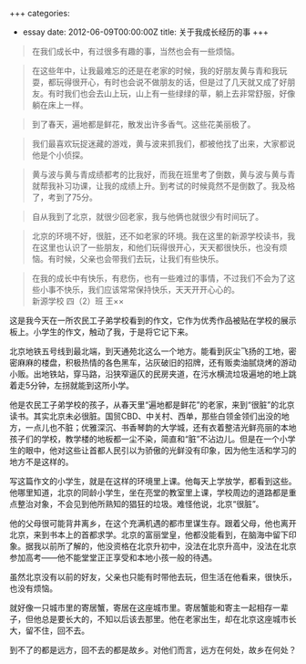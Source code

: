 +++
categories:
- essay
date: 2012-06-09T00:00:00Z
title: 关于我成长经历的事
+++

>在我们成长中，有过很多有趣的事，当然也会有一些烦恼。

>在这些年中，让我最难忘的还是在老家的时候，我的好朋友黄与青和我玩耍，都玩得很开心，有时也会说不做朋友的话，但是过了几天就又成了好朋友。有时我们也会去山上玩，山上有一些绿绿的草，躺上去非常舒服，好像躺在床上一样。

>到了春天，遍地都是鲜花，散发出许多香气。这些花美丽极了。

>我们最喜欢玩捉迷藏的游戏，黄与波来抓我们，都被他找了出来，大家都说他是个小侦探。

>黄与波与黄与青成绩都考的比我好，而我在班里考了倒数，黄与波与黄与青就帮我补习功课，让我的成绩上升。到考试的时候竟然不是倒数了。我及格了，考到了75分。

>自从我到了北京，就很少回老家，我与他俩也就很少有时间玩了。

>北京的环境不好，很脏，还不如老家的环境。我在这里的新源学校读书，我在这里也认识了一些朋友，和他们玩得很开心，天天都很快乐，也没有烦恼。有时候，父亲也会带我们去玩，让我们有些快乐。

>在我的成长中有快乐，有悲伤，也有一些难过的事情，不过我们不会为了这些小事不快乐，我们应该常常保持快乐，天天开开心心的。                                                                                                               
>新源学校 四（2）班 王××


这是我今天在一所农民工子弟学校看到的作文，它作为优秀作品被贴在学校的展示板上。小学生的作文，触动了我，于是将它记下来。   

北京地铁五号线到最北端，到天通苑北这么一个地方。能看到灰尘飞扬的工地，密密麻麻的楼盘，积极热情的各色黑车，沾灰破旧的招牌，还有贩卖油腻烧烤的游动小贩。出地铁站，穿马路，沿狭窄逼仄的民房夹道，在污水横流垃圾遍地的地上跳着走5分钟，左拐就能到这所小学。   

他是农民工子弟学校的孩子，从春天里“遍地都是鲜花”的老家，来到“很脏”的北京读书。其实北京未必很脏。国贸CBD、中关村、西单，那些白领金领们出没的地方，一点儿也不脏；优雅深沉、书香琴韵的大学城，还有衣着整洁光鲜亮丽的本地孩子们的学校，教学楼的地板都一尘不染，简直和“脏”不沾边儿。但是在一个小学生的眼中，他对这些让首都人民引以为骄傲的光鲜没有印象，因为他生活和学习的地方不是这样的。

写这篇作文的小学生，就是在这样的环境里上课。他每天上学放学，都看到这些。他哪里知道，北京的同龄小学生，坐在亮堂的教室里上课，学校周边的道路都是重点整治对象，不会见到他所熟知的猖狂的垃圾。难怪他说，北京“很脏”。

他的父母很可能背井离乡，在这个充满机遇的都市里谋生存。跟着父母，他也离开北京，来到书本上的首都求学。北京的富丽堂皇，他都没能看到，在脑海中留下印象。据我以前所了解的，他没资格在北京升初中，没法在北京升高中，没法在北京参加高考——他不能堂堂正正享受和本地小孩一般的待遇。

虽然北京没有以前的好友，父亲也只能有时带他去玩，但生活在他看来，很快乐，也没有烦恼。

就好像一只城市里的寄居蟹，寄居在这座城市里。寄居蟹能和寄主一起相存一辈子，但他总是要长大的，不知以后该去那里。他在老家出生，却在北京这座城市长大，留不住，回不去。

到不了的都是远方，回不去的都是故乡。对他们而言，远方在何处，故乡在何处？     
